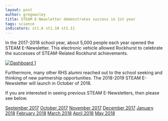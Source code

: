 ```yaml
---
layout: post
author: gregowsley
title: STEAM E-Newsletter demonstrates success in 1st year
tags: science
indicators: st1.6 st1.10 st1.11
---
```


In the 2017-2018 school year, about 5,000 people each year opened the STEAM E-Newsletter. This electronic vehicle allowed Rockhurst to celebrate the successes of STEAM-Related Rockhurst achievements.

<div class='tableauPlaceholder' id='viz1538108923064' style='position: relative'><noscript><a href='#'><img alt='Dashboard 1 ' src='https:&#47;&#47;public.tableau.com&#47;static&#47;images&#47;ST&#47;STEAMENewsletterAnalytics&#47;Dashboard1&#47;1_rss.png' style='border: none' /></a></noscript><object class='tableauViz'  style='display:none;'><param name='host_url' value='https%3A%2F%2Fpublic.tableau.com%2F' /> <param name='embed_code_version' value='3' /> <param name='site_root' value='' /><param name='name' value='STEAMENewsletterAnalytics&#47;Dashboard1' /><param name='tabs' value='no' /><param name='toolbar' value='yes' /><param name='static_image' value='https:&#47;&#47;public.tableau.com&#47;static&#47;images&#47;ST&#47;STEAMENewsletterAnalytics&#47;Dashboard1&#47;1.png' /> <param name='animate_transition' value='yes' /><param name='display_static_image' value='yes' /><param name='display_spinner' value='yes' /><param name='display_overlay' value='yes' /><param name='display_count' value='yes' /><param name='filter' value='publish=yes' /></object></div>                <script type='text/javascript'>                    var divElement = document.getElementById('viz1538108923064');                    var vizElement = divElement.getElementsByTagName('object')[0];                    vizElement.style.width='1000px';vizElement.style.height='827px';                    var scriptElement = document.createElement('script');                    scriptElement.src = 'https://public.tableau.com/javascripts/api/viz_v1.js';                    vizElement.parentNode.insertBefore(scriptElement, vizElement);                </script>

Furthermore, many other RHS alumni reached out to the school seeking and thinking of new partnership opportunities. The 2018-2019 STEAM E-Newsletter will launch in October of 2018. 

If you are interested in seeing previous STEAM E-Newsletters, then please see below.

[September 2017](https://drive.google.com/file/d/0B1-JIRrX_4I5bXlzVUhmeXcyRTY1OV92ODB5NEx2QVpPYUR3/view?usp=sharing)
[October 2017](https://drive.google.com/open?id=0B1-JIRrX_4I5YTU0am5leTZ6ZmpDbDVVMUJGMWROTm4tbWJj)
[November 2017](https://drive.google.com/open?id=0B1-JIRrX_4I5b1E2NDJZcEJkNHhQRFpwd2pHNmY1eFNiaTlZ)
[December 2017](https://drive.google.com/open?id=0B1-JIRrX_4I5SUtybE9wX0hCQzhUQlN0aEdRRzNMQ04tZnVn)
[January 2018](https://drive.google.com/open?id=0B1-JIRrX_4I5YWhSVURNM0ZOUURjcGVqcFRDQ3M2UVk5Tm5F)
[February 2018](https://drive.google.com/open?id=0B1-JIRrX_4I5Skw0YkhjX24zaGtjZXA0TXQxRmJBaHdFWlhF)
[March 2018](https://drive.google.com/open?id=0B1-JIRrX_4I5eU9hVUh6cHVJRE5tV1RPeVJlZFQ0ajNYVUZZ)
[April 2018](https://drive.google.com/open?id=0B1-JIRrX_4I5c2lkRnFCMWdId2NlX1ZKcTVaS21PbTJRNVZj)
[May 2018](https://drive.google.com/open?id=0B1-JIRrX_4I5eUU4MjBobndsSVl3VU41TUFQR2lTMFlFLUpB)
